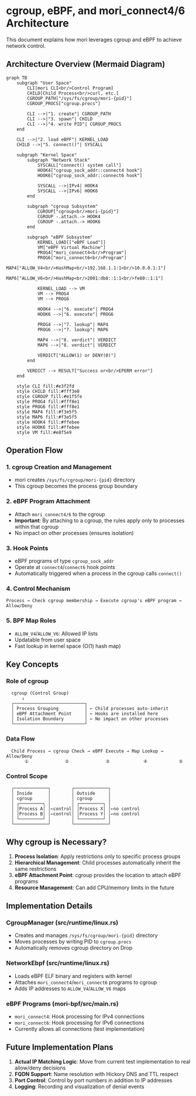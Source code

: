 # cgroup, eBPF, and mori_connect4/6 Architecture

This document explains how mori leverages cgroup and eBPF to achieve network control.

## Architecture Overview (Mermaid Diagram)

```mermaid
graph TB
    subgraph "User Space"
        CLI[mori CLI<br/>Control Program]
        CHILD[Child Process<br/>curl, etc.]
        CGROUP_PATH["/sys/fs/cgroup/mori-{pid}"]
        CGROUP_PROCS["cgroup.procs"]

        CLI -->|"1. create"| CGROUP_PATH
        CLI -->|"3. spawn"| CHILD
        CLI -->|"4. write PID"| CGROUP_PROCS
    end

    CLI -->|"2. load eBPF"| KERNEL_LOAD
    CHILD -->|"5. connect()"| SYSCALL

    subgraph "Kernel Space"
        subgraph "Network Stack"
            SYSCALL["connect() system call"]
            HOOK4["cgroup_sock_addr::connect4 hook"]
            HOOK6["cgroup_sock_addr::connect6 hook"]

            SYSCALL -->|IPv4| HOOK4
            SYSCALL -->|IPv6| HOOK6
        end

        subgraph "cgroup Subsystem"
            CGROUP["cgroup<br/>mori-{pid}"]
            CGROUP -.attach.-> HOOK4
            CGROUP -.attach.-> HOOK6
        end

        subgraph "eBPF Subsystem"
            KERNEL_LOAD[["eBPF Load"]]
            VM["eBPF Virtual Machine"]
            PROG4["mori_connect4<br/>Program"]
            PROG6["mori_connect6<br/>Program"]
            MAP4["ALLOW_V4<br/>HashMap<br/>192.168.1.1:1<br/>10.0.0.1:1"]
            MAP6["ALLOW_V6<br/>HashMap<br/>2001:db8::1:1<br/>fe80::1:1"]

            KERNEL_LOAD --> VM
            VM --> PROG4
            VM --> PROG6

            HOOK4 -->|"6. execute"| PROG4
            HOOK6 -->|"6. execute"| PROG6

            PROG4 -->|"7. lookup"| MAP4
            PROG6 -->|"7. lookup"| MAP6

            MAP4 -->|"8. verdict"| VERDICT
            MAP6 -->|"8. verdict"| VERDICT

            VERDICT["ALLOW(1) or DENY(0)"]
        end

        VERDICT --> RESULT["Success or<br/>EPERM error"]
    end

    style CLI fill:#e3f2fd
    style CHILD fill:#fff3e0
    style CGROUP fill:#e1f5fe
    style PROG4 fill:#fff8e1
    style PROG6 fill:#fff8e1
    style MAP4 fill:#f3e5f5
    style MAP6 fill:#f3e5f5
    style HOOK4 fill:#ffebee
    style HOOK6 fill:#ffebee
    style VM fill:#e8f5e9
```

## Operation Flow

### 1. cgroup Creation and Management
- mori creates `/sys/fs/cgroup/mori-{pid}` directory
- This cgroup becomes the process group boundary

### 2. eBPF Program Attachment
- Attach `mori_connect4/6` to the cgroup
- **Important**: By attaching to a cgroup, the rules apply only to processes within that cgroup
- No impact on other processes (ensures isolation)

### 3. Hook Points
- eBPF programs of type `cgroup_sock_addr`
- Operate at `connect4`/`connect6` hook points
- Automatically triggered when a process in the cgroup calls `connect()`

### 4. Control Mechanism
```
Process → Check cgroup membership → Execute cgroup's eBPF program → Allow/Deny
```

### 5. BPF Map Roles
- `ALLOW_V4`/`ALLOW_V6`: Allowed IP lists
- Updatable from user space
- Fast lookup in kernel space (O(1) hash map)

## Key Concepts

### Role of cgroup
```
  cgroup (Control Group)
      ↓
  ┌───────────────────────────┐
  │ Process Grouping          │ ← Child processes auto-inherit
  │ eBPF Attachment Point     │ ← Hooks are installed here
  │ Isolation Boundary        │ ← No impact on other processes
  └───────────────────────────┘
```

### Data Flow
```
  Child Process → cgroup Check → eBPF Execute → Map Lookup → Allow/Deny
       ①              ②              ③             ④            ⑤
```

### Control Scope
```
  ┌─────────────┐        ┌─────────────┐
  │ Inside      │        │ Outside     │
  │ cgroup      │        │ cgroup      │
  │ ┌─────────┐ │        │ ┌─────────┐ │
  │ │Process A│ │←control│ │Process X│ │←no control
  │ │Process B│ │←control│ │Process Y│ │←no control
  │ └─────────┘ │        │ └─────────┘ │
  └─────────────┘        └─────────────┘
```

## Why cgroup is Necessary?

1. **Process Isolation**: Apply restrictions only to specific process groups
2. **Hierarchical Management**: Child processes automatically inherit the same restrictions
3. **eBPF Attachment Point**: cgroup provides the location to attach eBPF programs
4. **Resource Management**: Can add CPU/memory limits in the future

## Implementation Details

### CgroupManager (src/runtime/linux.rs)
- Creates and manages `/sys/fs/cgroup/mori-{pid}` directory
- Moves processes by writing PID to `cgroup.procs`
- Automatically removes cgroup directory on Drop

### NetworkEbpf (src/runtime/linux.rs)
- Loads eBPF ELF binary and registers with kernel
- Attaches `mori_connect4`/`mori_connect6` programs to cgroup
- Adds IP addresses to `ALLOW_V4`/`ALLOW_V6` maps

### eBPF Programs (mori-bpf/src/main.rs)
- `mori_connect4`: Hook processing for IPv4 connections
- `mori_connect6`: Hook processing for IPv6 connections
- Currently allows all connections (test implementation)

## Future Implementation Plans

1. **Actual IP Matching Logic**: Move from current test implementation to real allow/deny decisions
2. **FQDN Support**: Name resolution with Hickory DNS and TTL respect
3. **Port Control**: Control by port numbers in addition to IP addresses
4. **Logging**: Recording and visualization of denial events
